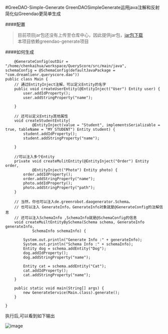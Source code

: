 #GreeDAO-Simple-Generate
GreenDAOSimpleGenerate运用java注解和反射简化似Greendao更简单生成

####配置
>目前项目jar包还没有上传至仓库中心，因此提供jar包，[jar包下载](https://github.com/ichenkaihua/GreenDAO-Simple-Generate/tree/master/extra-jar/greendao-generate-0.0.2-SNAPSHOT.jar)  <br>
>本项目依赖greendao-generate项目


####如何生成

  
	    @GenerateConfig(outDir = "/home/chenkaihua/workspace/QueryScore/src/main/java",
	schemaConfig = @SchemaConfig(defaultJavaPackage = "com.dreamlienr.queryscore.dao"))
	public class Main {
		// 通过EntityInject注解，可以定义Entity的名字
		public void createUserEntity(@EntityInject("User") Entity user) {
			user.addIdProperty();
			user.addStringProperty("name");
	
		}
	
		// 还可以定义Entity其他属性
		void createStudentEntity(
				@EntityInject(value = "Student", implementsSerializable = true, tableName = "MY_STUDENT") Entity student) {
			student.addIdProperty();
			student.addStringProperty("name");
	
		}
	
		//可以注入多个Entity
		private void createMulitEntity(@EntityInject("Order") Entity order,
				@EntityInject("Photo") Entity photo) {
			order.addIdProperty();
			order.addStringProperty("name");
			photo.addIdProperty();
			photo.addStringProperty("path");
		}
	
		// 当然，你也可以注入de.greenrobot.daogenerator.Schema。
		// 也可以注入 GenerateInfo，GenerateInfo对象就是@GenerateConfig的注解信息
		// 还可以注入SchemaInfo ,SchemaInfo就是@SchemaConfig的信息
		void createMuiltEntityBySchema(Schema schema, GenerateInfo generateInfo,
				SchemaInfo schemaInfo) {
	
			System.out.println("Generate Info :" + generateInfo);
			System.out.println("Schema Info :" + schemaInfo);
			Entity dog = schema.addEntity("Dog");
			dog.addIdProperty();
			dog.addStringProperty("name");
	
			Entity cat = schema.addEntity("Cat");
			cat.addIdProperty();
			cat.addStringProperty("name");
		}
	
		public static void main(String[] args) {
			new GenerateService(Main.class).generate();
		}
	
	}



执行后,可以看到如下输出

![image](GreenDAO-Simple-Generate/raw/master/screenshot/greendao-generat-export.png  "image")



